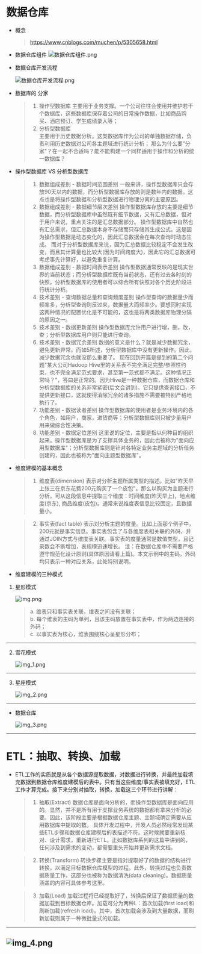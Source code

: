 # 数据仓库

* 概念

  > https://www.cnblogs.com/muchen/p/5305658.html

* 数据仓库组件
  ![数据仓库组件.png](../../attachments/bidata/数据仓库组件.png)

* 数据仓库开发流程

  ![数据仓库开发流程.png](../../attachments/bidata/数据仓库开发流程.png)


* 数据库的 分家

  > 1. 操作型数据库 主要用于业务支撑。一个公司往往会使用并维护若干个数据库，这些数据库保存着公司的日常操作数据，比如商品购买、酒店预订、学生成绩录入等；
  > 2. 分析型数据库  
       主要用于历史数据分析。这类数据库作为公司的单独数据存储，负责利用历史数据对公司各主题域进行统计分析； 那么为什么要"分家"？在一起不合适吗？能不能构建一个同样适用于操作和分析的统一数据库？

* 操作型数据库 VS 分析型数据库

  > 1. 数据组成差别 - 数据时间范围差别 一般来讲，操作型数据库只会存放90天以内的数据，而分析型数据库存放的则是数年内的数据。这点也是将操作型数据和分析型数据进行物理分离的主要原因。
  > 2. 数据组成差别 - 数据细节层次差别 操作型数据库存放的主要是细节数据，而分析型数据库中虽然既有细节数据，又有汇总数据，但对于用户来说，重点关注的是汇总数据部分。 操作型数据库中自然也有汇总需求，但汇总数据本身不存储而只存储其生成公式。这是因为操作型数据是动态变化的，因此汇总数据会在每次查询时动态生成。 而对于分析型数据库来说，因为汇总数据比较稳定不会发生改变，而且其计算量也比较大(因为时间跨度大)，因此它的汇总数据可考虑事先计算好，以避免重复计算。
  > 3. 数据组成差别 - 数据时间表示差别 操作型数据通常反映的是现实世界的当前状态；而分析型数据库既有当前状态，还有过去各时刻的快照，分析型数据库的使用者可以综合所有快照对各个历史阶段进行统计分析。
  > 4. 技术差别 - 查询数据总量和查询频度差别 操作型查询的数据量少而频率多，分析型查询则反过来，数据量大而频率少。要想同时实现这两种情况的配置优化是不可能的，这也是将两类数据库物理分隔的原因之一。
  > 5. 技术差别 - 数据更新差别 操作型数据库允许用户进行增，删，改，查；分析型数据库用户则只能进行查询。
  > 6. 技术差别 - 数据冗余差别 数据的意义是什么？就是减少数据冗余，避免更新异常。而如5所述，分析型数据库中没有更新操作。因此，减少数据冗余也就没那么重要了。 现在回到开篇是提到的第二个问题"某大公司Hadoop Hive里的关系表不完全满足完整/参照性约束，也不完全满足范式要求，甚至第一范式都不满足。这种情况正常吗？"，答曰是正常的。因为Hive是一种数据仓库，而数据仓库和分析型数据库的关系非常紧密(后文会讲到)。它只提供查询接口，不提供更新接口，这就使得消除冗余的诸多措施不需要被特别严格地执行了。
  > 7. 功能差别 - 数据读者差别 操作型数据库的使用者是业务环境内的各个角色，如用户，商家，进货商等；分析型数据库则只被少量用户用来做综合性决策。
  > 8. 功能差别 - 数据定位差别 这里说的定位，主要是指以何种目的组织起来。操作型数据库是为了支撑具体业务的，因此也被称为"面向应用型数据库"；分析型数据库则是针对各特定业务主题域的分析任务创建的，因此也被称为"面向主题型数据库"。

* 维度建模的基本概念

  > 1. 维度表(dimension)
       表示对分析主题所属类型的描述。比如"昨天早上张三在京东花费200元购买了一个皮包"。那么以购买为主题进行分析，可从这段信息中提取三个维度：时间维度(昨天早上)，地点维度(京东), 商品维度(皮包)。通常来说维度表信息比较固定，且数据量小。

  > 2. 事实表(fact table)
       表示对分析主题的度量。比如上面那个例子中，200元就是事实信息。事实表包含了与各维度表相关联的外码，并通过JOIN方式与维度表关联。事实表的度量通常是数值类型，且记录数会不断增加，表规模迅速增长。 注：在数据仓库中不需要严格遵守规范化设计原则(具体原因请看上篇)。本文示例中的主码，外码均只表示一种对应关系，此处特别说明。

* 维度建模的三种模式

1. 星形模式

   ![img.png](img.png)

   > a. 维表只和事实表关联，维表之间没有关联；  
   > b. 每个维表的主码为单列，且该主码放置在事实表中，作为两边连接的外码；  
   > c. 以事实表为核心，维表围绕核心呈星形分布；

---

2. 雪花模式

   ![img_1.png](img_1.png)

---

3. 星座模式

   ![img_2.png](img_2.png)

---

* 数据仓库

  ![img_3.png](img_3.png)

---

# ETL：抽取、转换、加载

* ETL工作的实质就是从各个数据源提取数据，对数据进行转换，并最终加载填充数据到数据仓库维度建模后的表中。只有当这些维度/事实表被填充好，ETL工作才算完成。接下来分别对抽取，转换，加载这三个环节进行讲解：

  > 1. 抽取(Extract)
       数据仓库是面向分析的，而操作型数据库是面向应用的。显然，并不是所有用于支撑业务系统的数据都有拿来分析的必要。因此，该阶段主要是根据数据仓库主题、主题域确定需要从应用数据库中提取的数。 具体开发过程中，开发人员必然经常发现某些ETL步骤和数据仓库建模后的表描述不符。这时候就要重新核对、设计需求，重新进行ETL。正如数据库系列的这篇中讲到的，任何涉及到需求的变动，都需要重头开始并更新需求文档。

  > 2. 转换(Transform)
       转换步骤主要是指对提取好了的数据的结构进行转换，以满足目标数据仓库模型的过程。此外，转换过程也负责数据质量工作，这部分也被称为数据清洗(data cleaning)。数据质量涵盖的内容可具体参考这里。

  > 3. 加载(Load)
       加载过程将已经提取好了，转换后保证了数据质量的数据加载到目标数据仓库。加载可分为两种L：首次加载(first load)和刷新加载(refresh load)。其中，首次加载会涉及到大量数据，而刷新加载则属于一种微批量式的加载。

---
![img_4.png](img_4.png)
---  